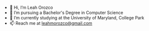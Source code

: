 - 👋 Hi, I’m Leah Orozco
- 👀 I’m pursuing a Bachelor's Degree in Computer Science
- 🌱 I’m currently studying at the University of Maryland, College Park
- 📫 Reach me at leahmorozco@gmail.com

<!---
leahmoro/leahmoro is a ✨ special ✨ repository because its `README.md` (this file) appears on your GitHub profile.
You can click the Preview link to take a look at your changes.
--->
